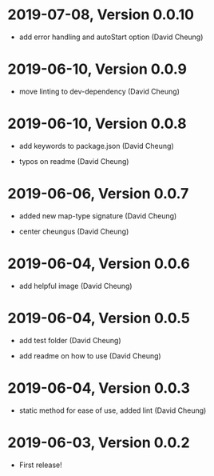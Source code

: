 2019-07-08, Version 0.0.10
==========================

 * add error handling and autoStart option (David Cheung)


2019-06-10, Version 0.0.9
=========================

 * move linting to dev-dependency (David Cheung)


2019-06-10, Version 0.0.8
=========================

 * add keywords to package.json (David Cheung)

 * typos on readme (David Cheung)


2019-06-06, Version 0.0.7
=========================

 * added new map-type signature (David Cheung)

 * center cheungus (David Cheung)


2019-06-04, Version 0.0.6
=========================

 * add helpful image (David Cheung)


2019-06-04, Version 0.0.5
=========================

 * add test folder (David Cheung)

 * add readme on how to use (David Cheung)


2019-06-04, Version 0.0.3
=========================

 * static method for ease of use, added lint (David Cheung)


2019-06-03, Version 0.0.2
=========================

 * First release!
